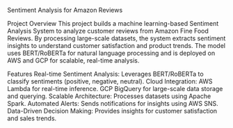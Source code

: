 Sentiment Analysis for Amazon Reviews

Project Overview
This project builds a machine learning-based Sentiment Analysis System to analyze customer reviews from Amazon Fine Food Reviews. By processing large-scale datasets, the system extracts sentiment insights to understand customer satisfaction and product trends. The model uses BERT/RoBERTa for natural language processing and is deployed on AWS and GCP for scalable, real-time analysis.

Features
Real-time Sentiment Analysis: Leverages BERT/RoBERTa to classify sentiments (positive, negative, neutral).
Cloud Integration:
AWS Lambda for real-time inference.
GCP BigQuery for large-scale data storage and querying.
Scalable Architecture: Processes datasets using Apache Spark.
Automated Alerts: Sends notifications for insights using AWS SNS.
Data-Driven Decision Making: Provides insights for customer satisfaction and sales trends.